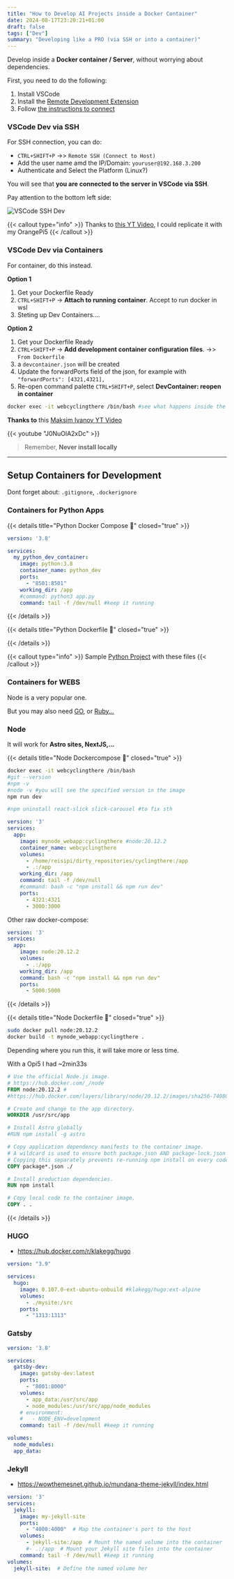 ```yaml
---
title: "How to Develop AI Projects inside a Docker Container"
date: 2024-08-17T23:20:21+01:00
draft: false
tags: ["Dev"]
summary: "Developing like a PRO (via SSH or into a container)"
---
```



Develop inside a **Docker container / Server**, without worrying about dependencies.

First, you need to do the following:

1. Install VSCode
2. Install the [Remote Development Extension](https://marketplace.visualstudio.com/items?itemName=ms-vscode-remote.vscode-remote-extensionpack)
3. Follow [the instructions to connect](https://code.visualstudio.com/docs/remote/ssh)


### VSCode Dev via SSH

For SSH connection, you can do:
* `CTRL+SHIFT+P` ->> `Remote SSH (Connect to Host)`
* Add the user name amd the IP/Domain: `youruser@192.168.3.200`
* Authenticate and Select the Platform (Linux?)

You will see that **you are connected to the server in VSCode via SSH**.

Pay attention to the bottom left side:

![VSCode SSH Dev](/blog_img/selfh/remote-dev-ssh.png)


{{< callout type="info" >}}
Thanks to [this YT Video](https://www.youtube.com/watch?v=miyD4c1dnTU), I could replicate it with my OrangePi5
{{< /callout >}}

### VSCode Dev via Containers

For container, do this instead. 

**Option 1**

1. Get your Dockerfile Ready
2. `CTRL+SHIFT+P` -> **Attach to running container**. Accept to run docker in wsl
3. Steting up Dev Containers....

**Option 2**

1. Get your Dockerfile Ready
2. `CTRL+SHIFT+P` -> **Add development container configuration files**. ->> `From Dockerfile`
3. a `devcontainer.json` will be created
4. Update the forwardPorts field of the json, for example with `"forwardPorts": [4321,4321],`
5. Re-open command palette `CTRL+SHIFT+P`, select **DevContainer: reopen in container**


```sh
docker exec -it webcyclingthere /bin/bash #see what happens inside the container
```

**Thanks to** this [Maksim Ivanov YT Video](https://www.youtube.com/watch?v=mi8kpAgHYFo)

{{< youtube "J0NuOlA2xDc" >}}
<!-- https://www.youtube.com/watch?v=J0NuOlA2xDc -->

> Remember, **Never install locally**

---

## Setup Containers for Development

Dont forget about: `.gitignore`, `.dockerignore`

### Containers for Python Apps

{{< details title="Python Docker Compose 📌" closed="true" >}}
```yml
version: '3.8'

services:
  my_python_dev_container:
    image: python:3.8
    container_name: python_dev
    ports:
      - "8501:8501"
    working_dir: /app
    #command: python3 app.py
    command: tail -f /dev/null #keep it running
```
{{< /details >}}


{{< details title="Python Dockerfile 📌" closed="true" >}}

{{< /details >}}

{{< callout type="info" >}}
Sample [Python Project](https://github.com/JAlcocerT/Streamlit-MultiChat) with these files
{{< /callout >}}


### Containers for WEBS

Node is a very popular one.

But you may also need [GO](https://jalcocert.github.io/JAlcocerT/blog/dev-in-docker/#hugo), or [Ruby...](https://jalcocert.github.io/JAlcocerT/blog/dev-in-docker/#jekyll)


### Node

It will work for **Astro sites, NextJS,...**


{{< details title="Node Dockercompose 📌" closed="true" >}}

```sh
docker exec -it webcyclingthere /bin/bash
#git --version
#npm -v
#node -v #you will see the specified version in the image
npm run dev

#npm uninstall react-slick slick-carousel #to fix sth
```

```yml
version: '3'
services:
  app:
    image: mynode_webapp:cyclingthere #node:20.12.2
    container_name: webcyclingthere
    volumes:
      - /home/reisipi/dirty_repositories/cyclingthere:/app
      - .:/app
    working_dir: /app
    command: tail -f /dev/null
    #command: bash -c "npm install && npm run dev"
    ports:
      - 4321:4321
      - 3000:3000
```

Other raw docker-compose:

```yml
version: '3'
services:
  app:
    image: node:20.12.2
    volumes:
      - .:/app
    working_dir: /app
    command: bash -c "npm install && npm run dev"
    ports:
      - 5000:5000
```

{{< /details >}}

{{< details title="Node Dockerfile 📌" closed="true" >}}

```sh
sudo docker pull node:20.12.2
docker build -t mynode_webapp:cyclingthere .
```

Depending where you run this, it will take more or less time.

With a Opi5 I had ~2min33s

```dockerfile
# Use the official Node.js image.
# https://hub.docker.com/_/node
FROM node:20.12.2 #
#https://hub.docker.com/layers/library/node/20.12.2/images/sha256-740804d1d9a2a05282a7a359446398ec5f233eea431824dd42f7ba452fa5ab98?context=explore

# Create and change to the app directory.
WORKDIR /usr/src/app

# Install Astro globally
#RUN npm install -g astro

# Copy application dependency manifests to the container image.
# A wildcard is used to ensure both package.json AND package-lock.json are copied.
# Copying this separately prevents re-running npm install on every code change.
COPY package*.json ./

# Install production dependencies.
RUN npm install

# Copy local code to the container image.
COPY . .
```

{{< /details >}}

### HUGO


* <https://hub.docker.com/r/klakegg/hugo>


```yml
version: "3.9"

services:
  hugo:
    image: 0.107.0-ext-ubuntu-onbuild #klakegg/hugo:ext-alpine
    volumes:
      - ./mysite:/src
    ports:
      - "1313:1313"
```

### Gatsby

```yml
version: '3.8'

services:
  gatsby-dev:
    image: gatsby-dev:latest
    ports:
      - "8001:8000"
    volumes:
      - app_data:/usr/src/app
      - node_modules:/usr/src/app/node_modules
    # environment:
    #   - NODE_ENV=development
    command: tail -f /dev/null #keep it running      

volumes:
  node_modules:
  app_data:
```

### Jekyll

* <https://wowthemesnet.github.io/mundana-theme-jekyll/index.html>

```yml
version: '3'
services:
  jekyll:
    image: my-jekyll-site
    ports:
      - "4000:4000"  # Map the container's port to the host
    volumes:
      - jekyll-site:/app  # Mount the named volume into the container
      #- .:/app  # Mount your Jekyll site files into the container
    command: tail -f /dev/null #keep it running
volumes:
  jekyll-site:  # Define the named volume her
```
